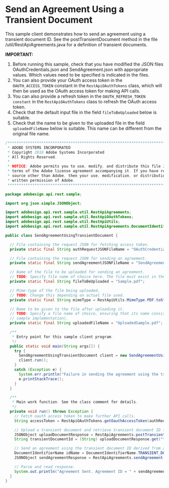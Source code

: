 # Send an Agreement Using a Transient Document

This sample client demonstrates how to send an agreement using a transient document ID. See the postTransientDocument method in the file /util/RestApiAgreements.java for a definition of transient documents.

**IMPORTANT:**

1. Before running this sample, check that you have modified the JSON files OAuthCredentials.json and SendAgreement.json with appropriate values. Which values need to be specified is indicated in the files.
2. You can also provide your OAuth access token in the `OAUTH_ACCESS_TOKEN` constant in the `RestApiOAuthTokens` class, which will then be used as the OAuth access token for making API calls.
3. You can also provide a refresh token in the `OAUTH_REFRESH_TOKEN constant` in the `RestApiOAuthTokens` class to refresh the OAuth access token.
4. Check that the default input file in the field `fileToBeUploaded` below is suitable.
5. Check that the name to be given to the uploaded file in the field `uploadedFileName` below is suitable. This name can be different from the original file name.

```java
/*************************************************************************
 * ADOBE SYSTEMS INCORPORATED
 * Copyright 2018 Adobe Systems Incorporated
 * All Rights Reserved.
 * 
 * NOTICE: Adobe permits you to use, modify, and distribute this file in accordance with the
 * terms of the Adobe license agreement accompanying it. If you have received this file from a
 * source other than Adobe, then your use, modification, or distribution of it requires the prior
 * written permission of Adobe.
 **************************************************************************/

package adobesign.api.rest.sample;

import org.json.simple.JSONObject;

import adobesign.api.rest.sample.util.RestApiAgreements;
import adobesign.api.rest.sample.util.RestApiOAuthTokens;
import adobesign.api.rest.sample.util.RestApiUtils;
import adobesign.api.rest.sample.util.RestApiAgreements.DocumentIdentifierName;

public class SendAgreementUsingTransientDocument {

  // File containing the request JSON for fetching access token.
  private static final String authRequestJSONFileName = "OAuthCredentials.json";

  // File containing the request JSON for sending an agreement.
  private static final String sendAgreementJSONFileName = "SendAgreement.json";

  // Name of the file to be uploaded for sending an agreement.
  // TODO: Specify file name of choice here. The file must exist in the "requests" sub-package.
  private static final String fileToBeUploaded = "Sample.pdf";

  // Mime-type of the file being uploaded.
  // TODO: Change this depending on actual file used.
  private static final String mimeType = RestApiUtils.MimeType.PDF.toString();

  // Name to be given to the file after uploading it.
  // TODO: Specify a file name of choice, ensuring that its name consists only of characters in the ASCII character set (given this basic
  // sample implementation).
  private static final String uploadedFileName = "UploadedSample.pdf";

  /**
   * Entry point for this sample client program.
   */
  public static void main(String args[]) {
    try {
      SendAgreementUsingTransientDocument client = new SendAgreementUsingTransientDocument();
      client.run();
    }
    catch (Exception e) {
      System.err.println("Failure in sending the agreement using the transient document ID.");
      e.printStackTrace();
    }
  }

  /**
   * Main work function. See the class comment for details.
   */
  private void run() throws Exception {
    // Fetch oauth access token to make further API calls.
    String accessToken = RestApiOAuthTokens.getOauthAccessToken(authRequestJSONFileName);

    // Upload a transient document and retrieve transient document ID from the response.
    JSONObject uploadDocumentResponse = RestApiAgreements.postTransientDocument(accessToken, mimeType, fileToBeUploaded, uploadedFileName);
    String transientDocumentId = (String) uploadDocumentResponse.get("transientDocumentId");

    // Send an agreement using the transient document ID derived from above.
    DocumentIdentifierName idName = DocumentIdentifierName.TRANSIENT_DOCUMENT_ID;
    JSONObject sendAgreementResponse = RestApiAgreements.sendAgreement(accessToken, sendAgreementJSONFileName, transientDocumentId, idName);

    // Parse and read response.
    System.out.println("Agreement Sent. Agreement ID = " + sendAgreementResponse.get("id"));
  }
}
```